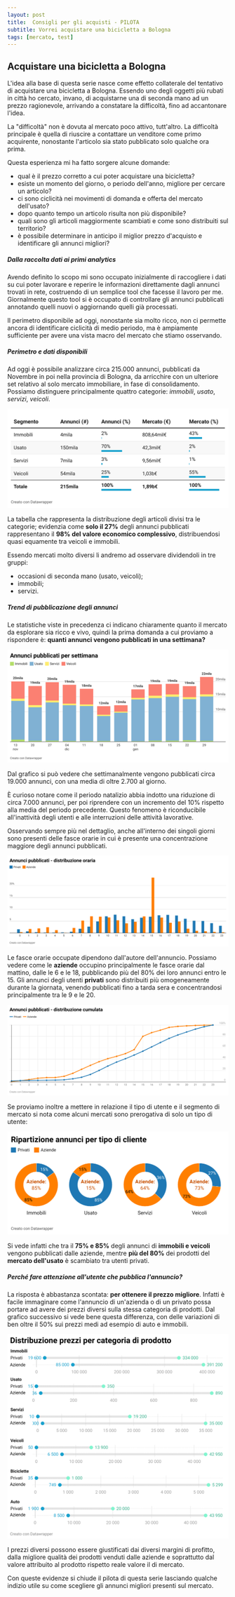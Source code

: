 ```yaml
---
layout: post
title:  Consigli per gli acquisti - PILOTA
subtitle: Vorrei acquistare una bicicletta a Bologna
tags: [mercato, test]
---
```


## Acquistare una bicicletta a Bologna

L'idea alla base di questa serie nasce come effetto collaterale del tentativo di acquistare una bicicletta a Bologna. Essendo uno degli oggetti più rubati in città ho cercato, invano, di acquistarne una di seconda mano ad un prezzo ragionevole, arrivando a constatare la difficoltà, fino ad accantonare l'idea. 

La "difficoltà" non è dovuta al mercato poco attivo, tutt'altro. La difficoltà principale è quella di riuscire a contattare un venditore come primo acquirente, nonostante l'articolo sia stato pubblicato solo qualche ora prima. 

Questa esperienza mi ha fatto sorgere alcune domande:
* qual è il prezzo corretto a cui poter acquistare una bicicletta?
* esiste un momento del giorno, o periodo dell'anno, migliore per cercare un articolo?
* ci sono ciclicità nei movimenti di domanda e offerta del mercato dell'usato?
* dopo quanto tempo un articolo risulta non più disponibile?
* quali sono gli articoli maggiormente scambiati e come sono distribuiti sul territorio?
* è possibile determinare in anticipo il miglior prezzo d'acquisto e identificare gli annunci migliori?   

##### Dalla raccolta dati ai primi analytics

Avendo definito lo scopo mi sono occupato inizialmente di raccogliere i dati su cui poter lavorare e reperire le informazioni direttamente dagli annunci trovati in rete, costruendo di un semplice tool che facesse il lavoro per me. Giornalmente questo tool si è occupato di controllare gli annunci pubblicati annotando quelli nuovi o aggiornando quelli già processati.

Il perimetro disponibile ad oggi, nonostante sia molto ricco, non ci permette ancora di identificare ciclicità di medio periodo, ma è ampiamente sufficiente per avere una vista macro del mercato che stiamo osservando.

##### Perimetro e dati disponibili

Ad oggi è possibile analizzare circa 215.000 annunci, pubblicati da Novembre in poi nella provincia di Bologna, da arricchire con un ulteriore set relativo al solo mercato immobiliare, in fase di consolidamento.
Possiamo distinguere principalmente quattro categorie: _immobili_, _usato_, _servizi_, _veicoli_.

![](../assets/img/CPGA_PILOTA/segmento-annunci.png)

La tabella che rappresenta la distribuzione degli articoli divisi tra le categorie; evidenzia come **solo il 27%** degli annunci pubblicati rappresentano il **98% del valore economico complessivo**, distribuendosi quasi equamente tra veicoli e immobili.  

Essendo mercati molto diversi li andremo ad osservare dividendoli in tre gruppi:

* occasioni di seconda mano (usato, veicoli);
* immobili;
* servizi.

##### Trend di pubblicazione degli annunci

Le statistiche viste in precedenza ci indicano chiaramente quanto il mercato da esplorare sia ricco e vivo, quindi la prima domanda a cui proviamo a rispondere è: **quanti annunci vengono pubblicati in una settimana?**

![](../assets/img/CPGA_PILOTA/daily_trend.png)

Dal grafico si può vedere che settimanalmente vengono pubblicati circa 19.000 annunci, con una media di oltre 2.700 al giorno. 

È curioso notare come il periodo natalizio abbia indotto una riduzione di circa 7.000 annunci, per poi riprendere con un incremento del 10% rispetto alla media del periodo precedente. Questo fenomeno è riconducibile all'inattività degli utenti e alle interruzioni delle attività lavorative.

Osservando sempre più nel dettaglio, anche all'interno dei singoli giorni sono presenti delle fasce orarie in cui è presente una concentrazione maggiore degli annunci pubblicati. 

![](../assets/img/CPGA_PILOTA/distribuzione_oraria.png)

Le fasce orarie occupate dipendono dall'autore dell'annuncio. Possiamo vedere come le **aziende** occupino principalmente le fasce orarie dal mattino, dalle le 6 e le 18, pubblicando più del 80% dei loro annunci entro le 15. Gli annunci degli utenti **privati** sono distribuiti più omogeneamente durante la giornata, venendo pubblicati fino a tarda sera e  concentrandosi principalmente tra le 9 e le 20. 

![](../assets/img/CPGA_PILOTA/ripartizione_oraria_cumulata.png)

Se proviamo inoltre a mettere in relazione il tipo di utente e il segmento di mercato si nota come alcuni mercati sono prerogativa di solo un tipo di utente:

![](../assets/img/CPGA_PILOTA/distribuzione_pvt_bsn.png)

Si vede infatti che tra il **75% e 85%** degli annunci di **immobili e veicoli** vengono pubblicati dalle aziende, mentre **più del 80%** dei prodotti del **mercato dell'usato** è scambiato tra utenti privati.

##### Perché fare attenzione all'utente che pubblica l'annuncio?

La risposta è abbastanza scontata: **per ottenere il prezzo migliore**. Infatti è facile immaginare come l'annuncio di un'azienda o di un privato possa portare ad avere dei prezzi diversi sulla stessa categoria di prodotti. 
Dal grafico successivo si vede bene questa differenza, con delle variazioni di ben oltre il 50% sui prezzi medi ad esempio di auto e immobili.

![](../assets/img/CPGA_PILOTA/distribuzione_prezzi.png)

I prezzi diversi possono essere giustificati dai diversi margini di profitto, dalla migliore qualità dei prodotti venduti dalle aziende e soprattutto dal valore attribuito al prodotto rispetto reale valore il di mercato.

Con queste evidenze si chiude il pilota di questa serie lasciando qualche indizio utile su come scegliere gli annunci migliori presenti sul mercato.